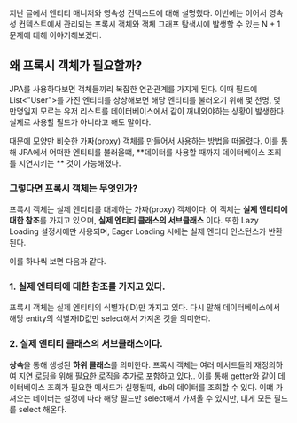
지난 글에서 엔티티 매니저와 영속성 컨텍스트에 대해 설명했다. 
이번에는 이어서 영속성 컨텍스트에서 관리되는 프록시 객체와 객체 그래프 탐색시에 발생할 수 있는 N + 1 문제에 대해 이야기해보겠다.



## 왜 프록시 객체가 필요할까?

JPA를 사용하다보면 객체들끼리 복잡한 연관관계를 가지게 된다. 이때 필드에 List<"User">를 가진 엔티티를 상상해보면 해당 엔티티를 불러오기 위해 몇 천명, 몇 만명일지 모르는 유저 리스트를 데이터베이스에서 같이 꺼내와야하는 상황이 발생한다. 실제로 사용할 필드가 아니라고 해도 말이다.


때문에 모양만 비슷한 가짜(proxy) 객체를 만들어서 사용하는 방법을 떠올렸다.
이를 통해 JPA에서 어떠한 엔티티를 불러올떄, **데이터를 사용할 때까지 데이터베이스 조회를 지연시키는 ** 것이 가능해졌다.

### 그렇다면 프록시 객체는 무엇인가?

프록시 객체는 실제 엔티티를 대체하는 가짜(proxy) 객체이다. 이 객체는 **실제 엔티티에 대한 참조**를 가지고 있으며, **실제 엔티티 클래스의 서브클래스** 이다. 또한 Lazy Loading 설정시에만 사용되며, Eager Loading 시에는 실제 엔티티 인스턴스가 반환된다.

이를 하나씩 보면 다음과 같다.

###  1. 실제 엔티티에 대한 참조를 가지고 있다.

프록시 객체는 실제 엔티티의 식별자(ID)만 가지고 있다. 다시 말해 데이터베이스에서 해당 entity의 식별자ID값만 select해서 가져온 것을 의미한다.


### 2. 실제 엔티티 클래스의 서브클래스이다.
**상속**을 통해 생성된 **하위 클래스**를 의미한다.
프록시 객체는 여러 메서드들의 재정의하여 지연 로딩을 위해 필요한 로직을 추가로 포함하고 있다.. 이를 통해 getter와 같이 데이터베이스 조회가 필요한 메서드가 실행될때, db의 데이터를 조회할 수 있다.
이떄 가져오는 데이터는 설정에 따라 해당 필드만 select해서 가져올 수 있지만, 대게 모든 필드를 select 해온다.


